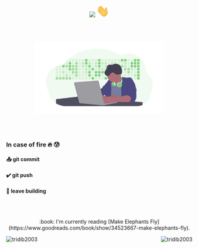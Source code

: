 <p align="center">
<img src="https://img.shields.io/badge/Hey-Visitor%20!-brightgreen" /> <img src="https://github.com/tridib2003/tridib2003/blob/main/Hi.gif" width="35px"><br>
</p>

<br><br>

<p align="center">
<img src="https://raw.githubusercontent.com/tridib2003/tridib2003/main/img.png" width="350"/><br>
</p>

<br><br>

### In case of fire :fire: :cold_sweat:

#### :outbox_tray: git commit

#### :heavy_check_mark: git push 

#### :runner: leave building 

<br><br>

<p align="center">
  :book: I'm currently reading [Make Elephants Fly](https://www.goodreads.com/book/show/34523667-make-elephants-fly).
</p>


<img align="left" src="https://github-readme-stats.vercel.app/api?username=tridib2003&show_icons=true&theme=dracula" alt="tridib2003">

<img align="right" src="https://github-readme-stats.vercel.app/api/top-langs/?username=tridib2003&theme=dracula" alt="tridib2003" />

<!--
<br><br>[![HitCount](http://hits.dwyl.com/tridib2003/tridib2003.svg)](http://hits.dwyl.com/tridib2003/tridib2003)
![Github stats](https://github-readme-stats.vercel.app/api?username=tridib2003)
-->

<br><br>

<!--
**tridib2003/tridib2003** is a ✨ _special_ ✨ repository because its `README.md` (this file) appears on your GitHub profile.

<!--
Here are some ideas to get you started:
-->

<!--
- 🔭 I’m currently working on ...
- 🌱 I’m currently learning ...
- 👯 I’m looking to collaborate on ...
- 🤔 I’m looking for help with ...
- 💬 Ask me about ...
- 📫 How to reach me: ...
- 😄 Pronouns: ...
-->

<br><br>
